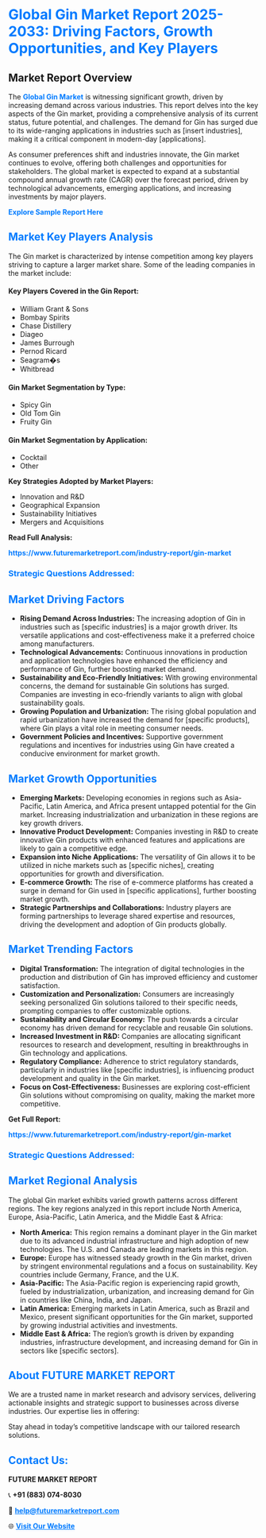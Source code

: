 <h1 style="color: #007BFF;">Global Gin Market Report 2025-2033: Driving Factors, Growth Opportunities, and Key Players</h1>

<section id="overview">
<h2>Market Report Overview</h2>
<p>The <a href="https://www.futuremarketreport.com/industry-report/gin-market" style="color: #007BFF; text-decoration: none;"><strong>Global Gin Market</strong></a> is witnessing significant growth, driven by increasing demand across various industries. This report delves into the key aspects of the Gin market, providing a comprehensive analysis of its current status, future potential, and challenges. The demand for Gin has surged due to its wide-ranging applications in industries such as [insert industries], making it a critical component in modern-day [applications].</p>
<p>As consumer preferences shift and industries innovate, the Gin market continues to evolve, offering both challenges and opportunities for stakeholders. The global market is expected to expand at a substantial compound annual growth rate (CAGR) over the forecast period, driven by technological advancements, emerging applications, and increasing investments by major players.</p>
</section>

<section id="overview">
<p><a href="https://www.futuremarketreport.com/request-sample/reportId=92613" style="color: #007BFF; text-decoration: none;"><strong>Explore Sample Report Here</strong></a></p>
</section>

<section id="key-players">
<h2 style="color: #007BFF;">Market Key Players Analysis</h2>
<p>The Gin market is characterized by intense competition among key players striving to capture a larger market share. Some of the leading companies in the market include:</p>
<h4>Key Players Covered in the Gin Report:</h4>
<ul><li>William Grant &amp; Sons</li><li>Bombay Spirits</li><li>Chase Distillery</li><li>Diageo</li><li>James Burrough</li><li>Pernod Ricard</li><li>Seagram�s</li><li>Whitbread</li></ul>
<h4>Gin Market Segmentation by Type:</h4>
<ul><li>Spicy Gin</li><li>Old Tom Gin</li><li>Fruity Gin</li></ul>

<h4>Gin Market Segmentation by Application:</h4>
<ul><li>Cocktail</li><li>Other</li></ul>
<p><strong>Key Strategies Adopted by Market Players:</strong></p>
<ul>
<li>Innovation and R&D</li>
<li>Geographical Expansion</li>
<li>Sustainability Initiatives</li>
<li>Mergers and Acquisitions</li>
</ul>
</section>

<section>
<p><strong>Read Full Analysis: </strong></p><a href="https://www.futuremarketreport.com/industry-report/gin-market" style="color: #007BFF; text-decoration: none;"><strong>https://www.futuremarketreport.com/industry-report/gin-market</strong></a>
<h3 style="color: #007BFF;">Strategic Questions Addressed:</h3>
</section>

<section id="driving-factors">
<h2 style="color: #007BFF;">Market Driving Factors</h2>
<ul>
<li><strong>Rising Demand Across Industries:</strong> The increasing adoption of Gin in industries such as [specific industries] is a major growth driver. Its versatile applications and cost-effectiveness make it a preferred choice among manufacturers.</li>
<li><strong>Technological Advancements:</strong> Continuous innovations in production and application technologies have enhanced the efficiency and performance of Gin, further boosting market demand.</li>
<li><strong>Sustainability and Eco-Friendly Initiatives:</strong> With growing environmental concerns, the demand for sustainable Gin solutions has surged. Companies are investing in eco-friendly variants to align with global sustainability goals.</li>
<li><strong>Growing Population and Urbanization:</strong> The rising global population and rapid urbanization have increased the demand for [specific products], where Gin plays a vital role in meeting consumer needs.</li>
<li><strong>Government Policies and Incentives:</strong> Supportive government regulations and incentives for industries using Gin have created a conducive environment for market growth.</li>
</ul>
</section>

<section id="growth-opportunities">
<h2 style="color: #007BFF;">Market Growth Opportunities</h2>
<ul>
<li><strong>Emerging Markets:</strong> Developing economies in regions such as Asia-Pacific, Latin America, and Africa present untapped potential for the Gin market. Increasing industrialization and urbanization in these regions are key growth drivers.</li>
<li><strong>Innovative Product Development:</strong> Companies investing in R&D to create innovative Gin products with enhanced features and applications are likely to gain a competitive edge.</li>
<li><strong>Expansion into Niche Applications:</strong> The versatility of Gin allows it to be utilized in niche markets such as [specific niches], creating opportunities for growth and diversification.</li>
<li><strong>E-commerce Growth:</strong> The rise of e-commerce platforms has created a surge in demand for Gin used in [specific applications], further boosting market growth.</li>
<li><strong>Strategic Partnerships and Collaborations:</strong> Industry players are forming partnerships to leverage shared expertise and resources, driving the development and adoption of Gin products globally.</li>
</ul>
</section>

<section id="trending-factors">
<h2 style="color: #007BFF;">Market Trending Factors</h2>
<ul>
<li><strong>Digital Transformation:</strong> The integration of digital technologies in the production and distribution of Gin has improved efficiency and customer satisfaction.</li>
<li><strong>Customization and Personalization:</strong> Consumers are increasingly seeking personalized Gin solutions tailored to their specific needs, prompting companies to offer customizable options.</li>
<li><strong>Sustainability and Circular Economy:</strong> The push towards a circular economy has driven demand for recyclable and reusable Gin solutions.</li>
<li><strong>Increased Investment in R&D:</strong> Companies are allocating significant resources to research and development, resulting in breakthroughs in Gin technology and applications.</li>
<li><strong>Regulatory Compliance:</strong> Adherence to strict regulatory standards, particularly in industries like [specific industries], is influencing product development and quality in the Gin market.</li>
<li><strong>Focus on Cost-Effectiveness:</strong> Businesses are exploring cost-efficient Gin solutions without compromising on quality, making the market more competitive.</li>
</ul>
</section>

<section>
<p><strong>Get Full Report: </strong></p><a href="https://www.futuremarketreport.com/industry-report/gin-market" style="color: #007BFF; text-decoration: none;"><strong>https://www.futuremarketreport.com/industry-report/gin-market</strong></a>
<h3 style="color: #007BFF;">Strategic Questions Addressed:</h3>
</section>


<section id="regional-analysis">
<h2 style="color: #007BFF;">Market Regional Analysis</h2>
<p>The global Gin market exhibits varied growth patterns across different regions. The key regions analyzed in this report include North America, Europe, Asia-Pacific, Latin America, and the Middle East & Africa:</p>
<ul>
<li><strong>North America:</strong> This region remains a dominant player in the Gin market due to its advanced industrial infrastructure and high adoption of new technologies. The U.S. and Canada are leading markets in this region.</li>
<li><strong>Europe:</strong> Europe has witnessed steady growth in the Gin market, driven by stringent environmental regulations and a focus on sustainability. Key countries include Germany, France, and the U.K.</li>
<li><strong>Asia-Pacific:</strong> The Asia-Pacific region is experiencing rapid growth, fueled by industrialization, urbanization, and increasing demand for Gin in countries like China, India, and Japan.</li>
<li><strong>Latin America:</strong> Emerging markets in Latin America, such as Brazil and Mexico, present significant opportunities for the Gin market, supported by growing industrial activities and investments.</li>
<li><strong>Middle East & Africa:</strong> The region’s growth is driven by expanding industries, infrastructure development, and increasing demand for Gin in sectors like [specific sectors].</li>
</ul>
</section>

<footer>
<h2 style="color: #007BFF;">About FUTURE MARKET REPORT</h2>
<p>We are a trusted name in market research and advisory services, delivering actionable insights and strategic support to businesses across diverse industries. Our expertise lies in offering:</p>

<p>Stay ahead in today’s competitive landscape with our tailored research solutions.</p>

<h2 style="color: #007BFF;">Contact Us:</h2>
<p><strong>FUTURE MARKET REPORT</strong></p>
<p>📞 <strong>+91 (883) 074-8030</strong></p>
<p>📧 <strong><a href="mailto:help@futuremarketreport.com" style="color: #007BFF;">help@futuremarketreport.com</a></strong></p>
<p>🌐 <strong><a href="https://www.futuremarketreport.com/" style="color: #007BFF;">Visit Our Website</a></strong></p>
</footer>